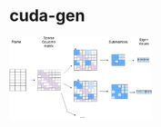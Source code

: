cuda-gen
========

<img src="https://github.com/VaradRengaraj/cuda-gen/blob/main/utils/image.png" width="250">

